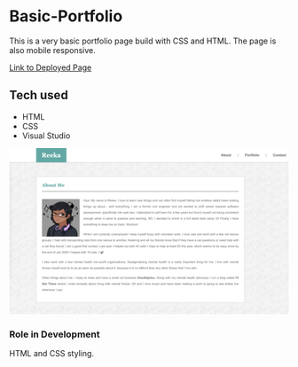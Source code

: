 # Basic-Portfolio

This is a very basic portfolio page build with CSS and HTML. The page is also mobile responsive.

[Link to Deployed Page](https://reekamaharaj.github.io/Basic-Portfolio/)

## Tech used
- HTML
- CSS
- Visual Studio

![](assets/images/portfolioscreenshot.png)

### Role in Development
HTML and CSS styling.
